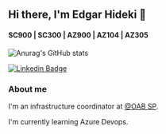 ## Hi there, I'm Edgar Hideki 👋
#### SC900 | SC300 | AZ900 | AZ104 | AZ305 

![Anurag's GitHub stats](https://github-readme-stats.vercel.app/api?username=edhideki&show_icons=true&theme=radical)

[![Linkedin Badge](https://img.shields.io/badge/-LinkedIn-blue?style=flat-square&logo=Linkedin&logoColor=white&link=https://www.linkedin.com/in/edgar-hideki/)](https://www.linkedin.com/in/edgar-hideki/)

### About me

I'm an infrastructure coordinator at [@OAB SP](https://www.oabsp.org.br/).


I'm currently learning Azure Devops.
